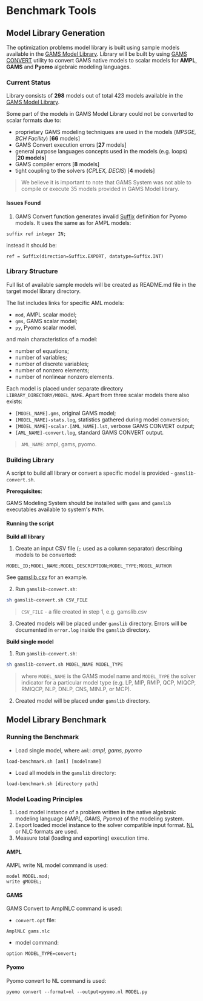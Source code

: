 # Benchmark Tools

## Model Library Generation

The optimization problems model library is built using sample models available in the [GAMS Model Library](https://www.gams.com/latest/gamslib_ml/libhtml/index.html). 
Library will be built by using [GAMS CONVERT](https://www.gams.com/latest/docs/S_CONVERT.html) utility to convert GAMS native models to scalar models for **AMPL**, **GAMS** and **Pyomo** algebraic modeling languages. 

### Current Status

Library consists of **298** models out of total 423 models available in the [GAMS Model Library](https://www.gams.com/latest/gamslib_ml/libhtml/index.html). 

Some part of the models in GAMS Model Library could not be converted to scalar formats due to:

- proprietary GAMS modeling techniques are used in the models (_MPSGE, BCH Facility_) [**66** models]
- GAMS Convert execution errors [**27** models]
- general purpose languages concepts used in the models (e.g. loops) [**20 models**]
- GAMS compiler errors [**8** models]
- tight coupling to the solvers (_CPLEX, DECIS_) [**4** models]

> We believe it is important to note that GAMS System was not able to compile or execute 35 models provided in GAMS Model library. 

#### Issues Found

1. GAMS Convert function generates invalid [Suffix](https://pyomo.readthedocs.io/en/latest/library_reference/kernel/suffix.html) definition for Pyomo models. It uses the same as for AMPL models:
```
suffix ref integer IN;
```
instead it should be:
```
ref = Suffix(direction=Suffix.EXPORT, datatype=Suffix.INT)
```

### Library Structure

Full list of available sample models will be created as README.md file in the target model library directory. 

The list includes links for specific AML models:

- `mod`, AMPL scalar model;
- `gms`, GAMS scalar model;
- `py`, Pyomo scalar model.

and main characteristics of a model:

- number of equations;
- number of variables;
- number of discrete variables;
- number of nonzero elements;
- number of nonlinear nonzero elements.

Each model is placed under separate directory `LIBRARY_DIRECTORY/MODEL_NAME`. Apart from three scalar models there also exists:

- `[MODEL_NAME].gms`, original GAMS model;
- `[MODEL_NAME]-stats.log`, statistics gathered during model conversion;
- `[MODEL_NAME]-scalar.[AML_NAME].lst`, verbose GAMS CONVERT output;
- `[AML_NAME]-convert.log`, standard GAMS CONVERT output.

> `AML_NAME`: ampl, gams, pyomo.

### Building Library

A script to build all library or convert a specific model is provided - `gamslib-convert.sh`.

**Prerequisites**:

GAMS Modeling System should be installed with `gams` and `gamslib` executables available to system's `PATH`.

#### Running the script

**Build all library**

1. Create an input CSV file (`;` used as a column separator) describing models to be converted:
```
MODEL_ID;MODEL_NAME;MODEL_DESCRIPTION;MODEL_TYPE;MODEL_AUTHOR
```
See [gamslib.csv](gamslib.csv) for an example.

2. Run `gamslib-convert.sh`:
```sh
sh gamslib-convert.sh CSV_FILE
```
> `CSV_FILE` - a file created in step 1, e.g. gamslib.csv

3. Created models will be placed under `gamslib` directory. Errors will be documented in `error.log` inside the `gamslib` directory.

**Build single model**

1. Run `gamslib-convert.sh`:
```sh
sh gamslib-convert.sh MODEL_NAME MODEL_TYPE
```
> where `MODEL_NAME` is the GAMS model name and `MODEL_TYPE` the solver indicator for a particular model type (e.g. LP, MIP, RMIP, QCP, MIQCP, RMIQCP, NLP, DNLP, CNS, MINLP, or MCP). 

2. Created model will be placed under `gamslib` directory.

## Model Library Benchmark

### Running the Benchmark

- Load single model, where `aml`: _ampl, gams, pyomo_

```
load-benchmark.sh [aml] [modelname]  
```
- Load all models in the `gamslib` directory:

```
load-benchmark.sh [directory path]
```

### Model Loading Principles

1. Load model instance of a problem written in the native algebraic modeling language (_AMPL, GAMS, Pyomo_) of the modeling system.
2. Export loaded model instance to the solver compatible input format. [NL](https://en.wikipedia.org/wiki/Nl_(format)) or NLC formats are used.
3. Measure total (loading and exporting) execution time.

#### AMPL

AMPL write NL model command is used:

```
model MODEL.mod;
write gMODEL;
```

#### GAMS

GAMS Convert to AmplNLC command is used:

- `convert.opt` file:

```
AmplNLC gams.nlc
```
- model command: 

```
option MODEL_TYPE=convert;
```

#### Pyomo

Pyomo convert to NL command is used:

```
pyomo convert --format=nl --output=pyomo.nl MODEL.py
```